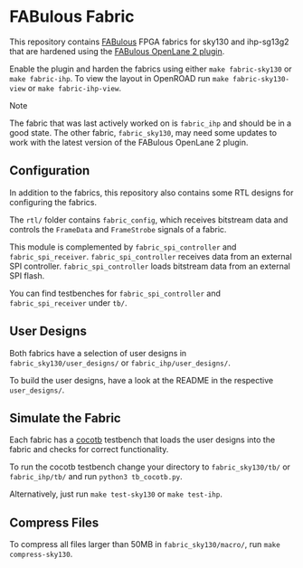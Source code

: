 # FABulous Fabric

This repository contains [FABulous](https://github.com/FPGA-Research/FABulous) FPGA fabrics for sky130 and ihp-sg13g2 that are hardened using the [FABulous OpenLane 2 plugin](https://github.com/mole99/openlane_plugin_fabulous).

Enable the plugin and harden the fabrics using either `make fabric-sky130` or `make fabric-ihp`. To view the layout in OpenROAD run `make fabric-sky130-view` or `make fabric-ihp-view`.

> [!NOTE]  
> The fabric that was last actively worked on is `fabric_ihp` and should be in a good state. The other fabric, `fabric_sky130`, may need some updates to work with the latest version of the FABulous OpenLane 2 plugin.

## Configuration

In addition to the fabrics, this repository also contains some RTL designs for configuring the fabrics.

The `rtl/` folder contains `fabric_config`, which receives bitstream data and controls the `FrameData` and `FrameStrobe` signals of a fabric.

This module is complemented by `fabric_spi_controller` and `fabric_spi_receiver`. `fabric_spi_controller` receives data from an external SPI controller. `fabric_spi_controller` loads bitstream data from an external SPI flash.

You can find testbenches for `fabric_spi_controller` and `fabric_spi_receiver` under `tb/`.

## User Designs

Both fabrics have a selection of user designs in `fabric_sky130/user_designs/` or `fabric_ihp/user_designs/`.

To build the user designs, have a look at the README in the respective `user_designs/`.

## Simulate the Fabric

Each fabric has a [cocotb](https://github.com/cocotb/cocotb) testbench that loads the user designs into the fabric and checks for correct functionality.

To run the cocotb testbench change your directory to `fabric_sky130/tb/` or `fabric_ihp/tb/` and run `python3 tb_cocotb.py`.

Alternatively, just run `make test-sky130` or `make test-ihp`.

## Compress Files

To compress all files larger than 50MB in `fabric_sky130/macro/`, run `make compress-sky130`.